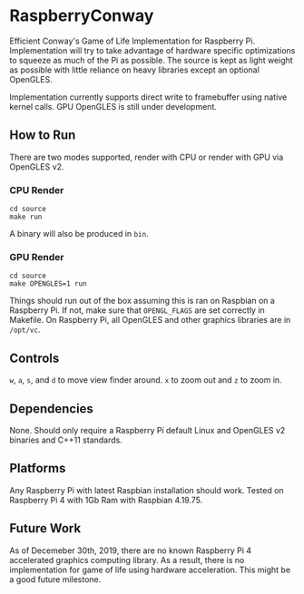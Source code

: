 # RaspberryConway
Efficient Conway's Game of Life Implementation for Raspberry Pi. Implementation will try to
take advantage of hardware specific optimizations to squeeze as much of the Pi as possible.
The source is kept as light weight as possible with little reliance on heavy libraries except an
optional OpenGLES.

Implementation currently supports direct write to framebuffer using native kernel calls.
GPU OpenGLES is still under development.

## How to Run
There are two modes supported, render with CPU or render with GPU via OpenGLES v2. 
### CPU Render
```
cd source
make run
```

A binary will also be produced in `bin`.

### GPU Render
```
cd source
make OPENGLES=1 run
```

Things should run out of the box assuming this is ran on Raspbian on a Raspberry Pi.
If not, make sure that `OPENGL_FLAGS` are set correctly in Makefile.
On Raspberry Pi, all OpenGLES and other graphics libraries are in `/opt/vc`.

## Controls
`w`, `a`, `s`, and `d` to move view finder around. `x` to zoom out and `z` to zoom in.

## Dependencies
None. Should only require a Raspberry Pi default Linux and OpenGLES v2 binaries and C++11 standards.

## Platforms
Any Raspberry Pi with latest Raspbian installation should work.
Tested on Raspberry Pi 4 with 1Gb Ram with Raspbian 4.19.75.

## Future Work
As of Decemeber 30th, 2019, there are no known Raspberry Pi 4 accelerated graphics computing library.
As a result, there is no implementation for game of life using hardware acceleration.
This might be a good future milestone.